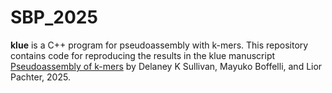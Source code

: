 # SBP_2025

**klue** is a C++ program for pseudoassembly with k-mers. This repository contains code for reproducing the results in the klue manuscript [Pseudoassembly of k-mers](https://doi.org/10.1101/2025.05.11.653354) by Delaney K Sullivan, Mayuko Boffelli, and Lior Pachter, 2025.
